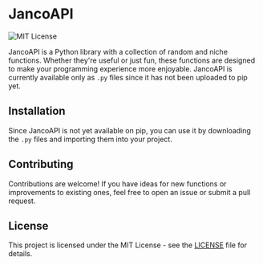 # JancoAPI

![MIT License](https://img.shields.io/badge/License-MIT-yellow.svg)

JancoAPI is a Python library with a collection of random and niche functions. Whether they're useful or just fun, these functions are designed to make your programming experience more enjoyable. JancoAPI is currently available only as `.py` files since it has not been uploaded to pip yet.

## Installation

Since JancoAPI is not yet available on pip, you can use it by downloading the `.py` files and importing them into your project.

## Contributing

Contributions are welcome! If you have ideas for new functions or improvements to existing ones, feel free to open an issue or submit a pull request.

## License

This project is licensed under the MIT License - see the [LICENSE](LICENSE) file for details.
